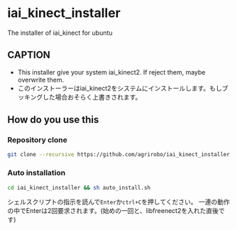 # iai_kinect_installer
The installer of iai_kinect for ubuntu

## CAPTION
- This installer give your system iai_kinect2. If reject them, maybe overwrite them.
- このインストーラーはiai_kinect2をシステムにインストールします。もしブッキングした場合おそらく上書きされます。

## How do you use this
### Repository clone

```bash
git clone --recursive https://github.com/agrirobo/iai_kinect_installer
```

### Auto installation

```bash
cd iai_kinect_installer && sh auto_install.sh
```

シェルスクリプトの指示を読んで`Enter`か`ctrl+C`を押してください。
一連の動作の中でEnterは2回要求されます。(始めの一回と、libfreenect2を入れた直後です)
